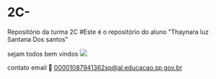 # 2C-
Repositório da turma 2C
#Este é o repositório do aluno
"Thaynara luz Santana Dos santos"

sejam todos bem vindos
![](https://camo.githubusercontent.com/6a2a89d91882f8d53c51b81058fb7bfb0f875fcedb82ad4ee907a9ca8b59350f/68747470733a2f2f6d656469612e74656e6f722e636f6d2f5956473078444a67356551414141414d2f74656163682d7465616368696e672e676966)

contato email 📧 00001087941362sp@al.educacao.sp.gov.br
